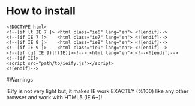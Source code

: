 # How to install

```
<!DOCTYPE html>
<!--[if lt IE 7 ]> <html class="ie6" lang="en"> <![endif]-->
<!--[if IE 7 ]>    <html class="ie7" lang="en"> <![endif]-->
<!--[if IE 8 ]>    <html class="ie8" lang="en"> <![endif]-->
<!--[if IE 9 ]>    <html class="ie9" lang="en"> <![endif]-->
<!--[if (gt IE 9)|!(IE)]><!--> <html lang="en"> <!--<![endif]-->
<!--[if IE]>
<script src="path/to/ieify.js"></script>
<![endif]-->
```

#Warnings

IEify is not very light but, it makes IE work EXACTLY (%100) like any other browser and work with HTML5 (IE 6+)!
